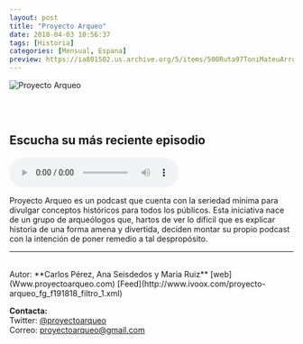 ```yaml
---
layout: post
title: "Proyecto Arqueo"
date: 2018-04-03 10:56:37
tags: [Historia]
categories: [Mensual, Espana]
preview: https://ia801502.us.archive.org/5/items/500Ruta97ToniMateuArrom/300%20-%20Proyecto%20arqueo.jpeg
---
```


![Proyecto Arqueo](https://ia601502.us.archive.org/5/items/500Ruta97ToniMateuArrom/500%20-%20Proyecto%20arqueo.jpeg)

<br/>
<br/>

## Escucha su más reciente episodio

<!--reproductor-feed=http://www.ivoox.com/proyecto-arqueo_fg_f191818_filtro_1.xml-->
<!--reproductor-start-->
<audio id="audio" preload="auto" controls="" src="http://www.ivoox.com/episodio-19-arqueologia-forense_mf_30548367_feed_1.mp3"></audio>
<!--reproductor-end-->

Proyecto Arqueo es un podcast que cuenta con la seriedad mínima para divulgar conceptos históricos para todos los públicos. Esta iniciativa nace de un grupo de arqueólogos que, hartos de ver lo difícil que es explicar historia de una forma amena y divertida, deciden montar su propio podcast con la intención de poner remedio a tal despropósito.  

_ _ _
<br>
Autor: **Carlos Pérez, Ana Seisdedos y Maria Ruiz**  
[web](Www.proyectoarqueo.com)  
[Feed](http://www.ivoox.com/proyecto-arqueo_fg_f191818_filtro_1.xml)  


**Contacta:**  
Twitter: [@proyectoarqueo](https://twitter.com/proyectoarqueo)  
Correo: [proyectoarqueo@gmail.com](mailto:proyectoarqueo@gmail.com)  
